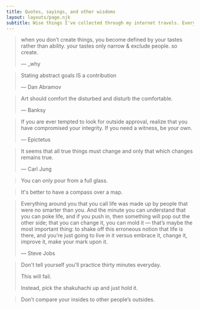 ```yaml
---
title: Quotes, sayings, and other wisdoms
layout: layouts/page.njk
subtitle: Wise things I've collected through my internet travels. Every quote is totally made by other people than me.
---
```


> when you don’t create things, you become defined by your tastes rather than ability. your tastes only narrow & exclude people. so create.
>
> — _why

> Stating abstract goals IS a contribution
>
> — Dan Abramov

> Art should comfort the disturbed and disturb the comfortable.
>
> — Banksy

> If you are ever tempted to look for outside approval, realize that you have compromised your integrity. If you need a witness, be your own.
>
> — Epictetus

> It seems that all true things must change and only that which changes remains true.
>
> — Carl Jung

> You can only pour from a full glass.

> It's better to have a compass over a map.

> Everything around you that you call life was made up by people that were no smarter than you. And the minute you can understand that you can poke life, and if you push in, then something will pop out the other side; that you can change it, you can mold it — that’s maybe the most important thing: to shake off this erroneous notion that life is there, and you’re just going to live in it versus embrace it, change it, improve it, make your mark upon it.
>
> — Steve Jobs

> Don't tell yourself you'll practice thirty minutes everyday.
>
> This will fail.
>
> Instead, pick the shakuhachi up and just hold it.

> Don’t compare your insides to other people’s outsides.
